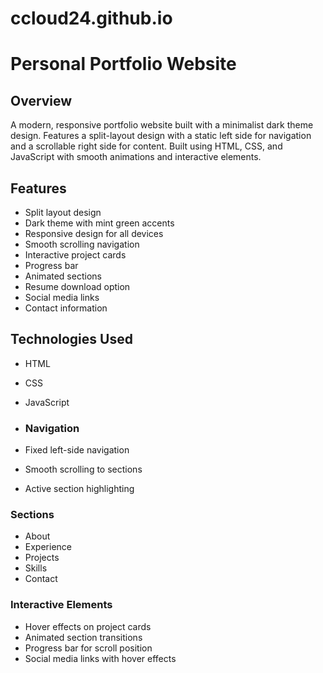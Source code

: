 # ccloud24.github.io

# Personal Portfolio Website

## Overview
A modern, responsive portfolio website built with a minimalist dark theme design. Features a split-layout design with a static left side for navigation and a scrollable right side for content. Built using HTML, CSS, and JavaScript with smooth animations and interactive elements.

## Features
- Split layout design
- Dark theme with mint green accents
- Responsive design for all devices
- Smooth scrolling navigation
- Interactive project cards
- Progress bar
- Animated sections
- Resume download option
- Social media links
- Contact information

## Technologies Used
- HTML
- CSS
- JavaScript

- ### Navigation
- Fixed left-side navigation
- Smooth scrolling to sections
- Active section highlighting

### Sections
- About
- Experience
- Projects
- Skills
- Contact

### Interactive Elements
- Hover effects on project cards
- Animated section transitions
- Progress bar for scroll position
- Social media links with hover effects
